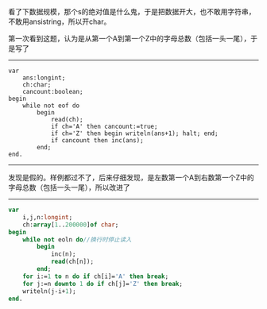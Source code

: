 看了下数据规模，那个s的绝对值是什么鬼，于是把数据开大，也不敢用字符串，不敢用ansistring，所以开char。

第一次看到这题，认为是从第一个A到第一个Z中的字母总数（包括一头一尾），于是写了

------------

```
var
    ans:longint;
    ch:char;
    cancount:boolean;
begin
    while not eof do
        begin
            read(ch);
            if ch='A' then cancount:=true;
            if ch='Z' then begin writeln(ans+1); halt; end;
            if cancount then inc(ans);
        end;
end.
```

------------
发现是假的。样例都过不了，后来仔细发现，是左数第一个A到右数第一个Z中的字母总数（包括一头一尾），所以改进了

------------
```pascal
var
    i,j,n:longint;
    ch:array[1..200000]of char;
begin
    while not eoln do//换行时停止读入
        begin
            inc(n);
            read(ch[n]);
        end;
    for i:=1 to n do if ch[i]='A' then break;
    for j:=n downto 1 do if ch[j]='Z' then break;
    writeln(j-i+1);
end.
```